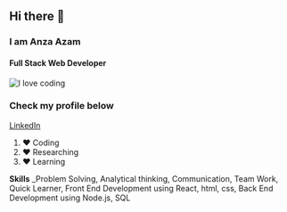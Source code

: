 ## Hi there 👋
### I am Anza Azam
#### Full Stack Web Developer

![I love coding](https://miro.medium.com/max/3680/1*1zgWFU3ZIYbmhlCUwiMmLw.png)

### Check my profile below
[LinkedIn](https://www.linkedin.com/in/anza-azam-a4564b214)

1. :heart: Coding
2. ❤️ Researching
3. :heart: Learning

**Skills** _Problem Solving, Analytical thinking, Communication, Team Work, Quick Learner, Front End Development using React, html, css, Back End Development using Node.js, SQL 
<!--
**Anza-Azam/Anza-Azam** is a ✨ _special_ ✨ repository because its `README.md` (this file) appears on your GitHub profile.

Here are some ideas to get you started:

- 🔭 I’m currently working on ...
- 🌱 I’m currently learning ...
- 👯 I’m looking to collaborate on ...
- 🤔 I’m looking for help with ...
- 💬 Ask me about ...
- 📫 How to reach me: ...
- 😄 Pronouns: ...
- ⚡ Fun fact: ...
-->
